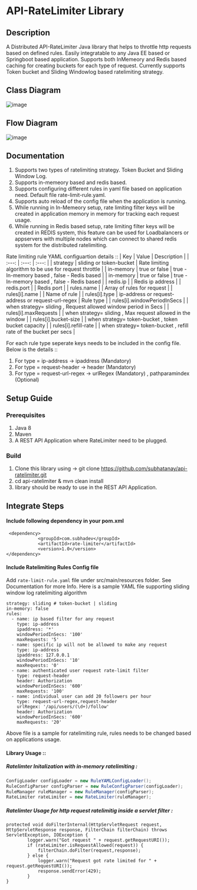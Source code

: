 # API-RateLimiter Library

## Description
A Distributed API-RateLimiter Java library that helps to throttle http requests based on defined rules. Easily integratable to any Java EE based or Springboot based application.
Supports both InMemeory and Redis based caching for creating buckets for each type of request. Currently supports Token bucket and Sliding Windowlog based ratelimiting strategy. 

## Class Diagram
![image](https://user-images.githubusercontent.com/22850961/208228133-ab93b178-4803-4f6c-afa8-8218779189e8.png)

## Flow Diagram
![image](https://user-images.githubusercontent.com/22850961/208235701-3a083753-48be-4271-a80b-535c375f4154.png)

## Documentation
1. Supports two types of ratelimiting strategy. Token Bucket and Sliding Window Log.
2. Supports in-memeory based and redis based.
3. Supports configuring different rules in yaml file based on application need. Default file rate-limit-rule.yaml.
4. Supports auto reload of the config file when the application is running.
5. While running in In-Memeory setup, rate limiting filter keys will be created in application memory in memory for tracking each request usage.
6. While running in Redis based setup, rate limiting filter keys will be created in REDIS system, this feature can be used for Loadbalancers or appservers with multiple nodes which can connect to shared redis system for the distributed ratelimiting.

Rate limiting rule YAML configuartion details :: 
| Key | Value   | Description   |
| :---:   | :---: | :---: |
| strategy | sliding or token-bucket   | Rate limiting algorithm to be use for request throttle   |
| in-memory | true or false   | true - In-memory based , false - Redis based   |
| in-memory | true or false   | true - In-memory based , false - Redis based   |
| redis.ip |    | Redis ip address   |
| redis.port |    | Redis port    |
| rules.name |    | Array of rules for request   |
| rules[i].name | <name of the rule name>   | Name of rule  |
| rules[i].type | ip-address or request-address or request-url-regex   | Rule type  |
| rules[i].windowPeriodInSecs | <Number>   | when strategy= sliding , Request allowed window period in Secs |
| rules[i].maxRequests | <Number>   | when strategy= sliding , Max request allowed in the window |
| rules[i].bucket-size | <Number>   | when strategy= token-bucket , token bucket capacity |
| rules[i].refill-rate | <Number>   | when strategy= token-bucket , refill rate of the bucket per secs | 

For each rule type seperate keys needs to be included in the config file. Below is the details ::
1. For type = ip-address -> ipaddress (Mandatory)
2. For type = request-header -> header (Mandatory)
3. For type = request-url-regex -> urlRegex (Mandatory) , pathparamindex (Optional)


## Setup Guide

### Prerequisites
1. Java 8
2. Maven
3. A REST API Application where RateLimiter need to be plugged.

### Build 
1. Clone this library using -> git clone https://github.com/subhatanay/api-ratelimiter.git
2. cd api-ratelimiter & mvn clean install
3. library should be ready to use in the REST API Application. 

## Integrate Steps
#### Include following dependency in your pom.xml 
```
 <dependency>
            <groupId>com.subhadev</groupId>
            <artifactId>rate-limiter</artifactId>
            <version>1.0</version>
</dependency>
```
#### Include Ratelimiting Rules Config file
Add `rate-limit-rule.yaml` file under src/main/resources folder. See Documentation for more Info.
Here is a sample YAML file supporting sliding window log ratelimiting algorithm
```
strategy: sliding # token-bucket | sliding
in-memory: false
rules:
  - name: ip based filter for any request
    type: ip-address
    ipaddress: '*'
    windowPeriodInSecs: '100'
    maxRequests: '5'
  - name: specific ip will not be allowed to make any request
    type: ip-address
    ipaddress: 127.0.0.1
    windowPeriodInSecs: '10'
    maxRequests: '0'
  - name: authenticated user request rate-limit filter
    type: request-header
    header: Authorization
    windowPeriodInSecs: '600'
    maxRequests: '100'
  - name: individual user can add 20 followers per hour
    type: request-url-regex,request-header
    urlRegex: '/api/users/(\d+)/follow'
    header: Authorization
    windowPeriodInSecs: '600'
    maxRequests: '20'
```
Above file is a sample for ratelimiting rule, rules needs to be changed based on applications usage.
#### Library Usage :: 
##### Ratelimter Initalization with in-memory ratelimiting : 
```java
ConfigLoader configLoader = new RuleYAMLConfigLoader();
RuleConfigParser configParser = new RuleConfigParser(configLoader);
RuleManager ruleManager = new RuleManager(configParser);
RateLimiter rateLimiter = new RateLimiter(ruleManager);
```

##### Ratelimter Usage for http request ratelimitig inside a servlet filter :
```
protected void doFilterInternal(HttpServletRequest request, HttpServletResponse response, FilterChain filterChain) throws ServletException, IOException {
        logger.warn("Got request " + request.getRequestURI());
        if (rateLimiter.isRequestAllowed(request)) {
            filterChain.doFilter(request,response);
        } else {
            logger.warn("Request got rate limited for " + request.getRequestURI());
            response.sendError(429);
        }
}
```



 
